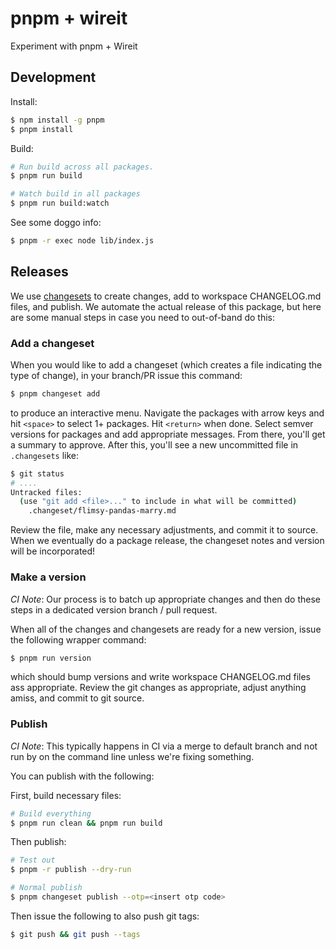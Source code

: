 pnpm + wireit
=============

Experiment with pnpm + Wireit

## Development

Install:

```sh
$ npm install -g pnpm
$ pnpm install
```

Build:

```sh
# Run build across all packages.
$ pnpm run build

# Watch build in all packages
$ pnpm run build:watch
```

See some doggo info:

```sh
$ pnpm -r exec node lib/index.js
```

## Releases

We use [changesets](https://github.com/changesets/changesets) to create changes, add to workspace CHANGELOG.md files, and publish. We automate the actual release of this package, but here are some manual steps in case you need to out-of-band do this:

### Add a changeset

When you would like to add a changeset (which creates a file indicating the type of change), in your branch/PR issue this command:

```sh
$ pnpm changeset add
```

to produce an interactive menu. Navigate the packages with arrow keys and hit `<space>` to select 1+ packages. Hit `<return>` when done. Select semver versions for packages and add appropriate messages. From there, you'll get a summary to approve. After this, you'll see a new uncommitted file in `.changesets` like:

```sh
$ git status
# ....
Untracked files:
  (use "git add <file>..." to include in what will be committed)
	.changeset/flimsy-pandas-marry.md
```

Review the file, make any necessary adjustments, and commit it to source. When we eventually do a package release, the changeset notes and version will be incorporated!

### Make a version

_CI Note_: Our process is to batch up appropriate changes and then do these steps in a dedicated version branch / pull request.

When all of the changes and changesets are ready for a new version, issue the following wrapper command:

```sh
$ pnpm run version
```

which should bump versions and write workspace CHANGELOG.md files ass appropriate. Review the git changes as appropriate, adjust anything amiss, and commit to git source.

### Publish

_CI Note_: This typically happens in CI via a merge to default branch and not run by on the command line unless we're fixing something.

You can publish with the following:

First, build necessary files:

```sh
# Build everything
$ pnpm run clean && pnpm run build
```

Then publish:

```sh
# Test out
$ pnpm -r publish --dry-run

# Normal publish
$ pnpm changeset publish --otp=<insert otp code>
```

Then issue the following to also push git tags:

```sh
$ git push && git push --tags
```
